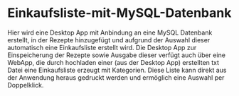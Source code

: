 # Einkaufsliste-mit-MySQL-Datenbank
Hier wird eine Desktop App mit Anbindung an eine MySQL Datenbank erstellt, in der Rezepte hinzugefügt und aufgrund der Auswahl dieser automatisch eine Einkaufsliste erstellt wird.
Die Desktop App zur Einspeicherung der Rezepte sowie Ausgabe dieser verfügt auch über eine WebApp, die durch hochladen einer (aus der Desktop App) erstellten txt Datei 
eine Einkaufsliste erzeugt mit Kategorien.
Diese Liste kann direkt aus der Anwendung heraus gedruckt werden und ermöglich eine Auswahl per Doppelklick.
